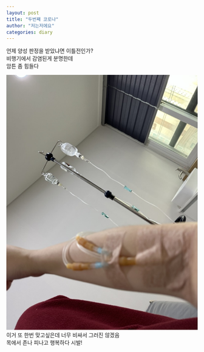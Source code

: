 ```yaml
---
layout: post
title: "두번째 코로나"
author: "저는저에요"
categories: diary
---
```


언제 양성 판정을 받았냐면 이틀전인가? <br>
비행기에서 감염된게 분명한데<br>
암튼 좀 힘들다<br>

<img src="assets/images/0113.jpeg">
<br>
이거 또 한번 맞고싶은데 너무 비싸서 그러진 않겠음
<br>
목에서 존나 피나고 행복하다 시발!